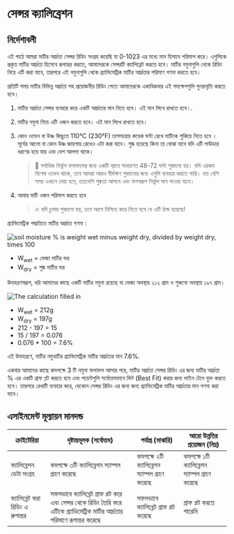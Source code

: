# সেন্সর ক্যালিব্রেশন

## নির্দেশাবলী

এই পাঠে আমরা মাটির আর্দ্রতা সেন্সর রিডিং সংগ্রহ করেছি যা 0-1023 এর মধ্যে মান হিসাবে পরিমাপ করে। এগুলিকে প্রকৃত মাটির আর্দ্রতা হিসেবে রূপান্তর করতে, আমাদেরকে সেন্সরটি ক্যালিব্রেট করতে হবে। মাটির নমুনাগুলি থেকে রিডিং নিয়ে এটি করা যাবে, তারপরে এই নমুনাগুলি থেকে গ্র্যাভিমেট্রিক মাটির আর্দ্রতার পরিমাণ গণনা করতে হবে।

প্রতিটি সময় মাটির বিভিন্ন আর্দ্রতা সহ প্রয়োজনীয় রিডিং পেতে আমাদেরকে একাধিকবার এই পদক্ষেপগুলি পুনরাবৃত্তি করতে হবে।

1. মাটির আর্দ্রতা সেন্সর ব্যবহার করে একটি আর্দ্রতার মান নিতে হবে। এই মান লিখে রাখতে হবে।.

1. মাটির নমুনা নিয়ে এটি ওজন করতে হবে। এই মান লিখে রাখতে হবে।

1. কোন ওভেন বা উষ্ণ কিছুতে 110°C (230°F) তাপমাত্রায় কয়েক ঘন্টা রেখে মাটিকে শুকিয়ে নিতে হবে । সূর্যের আলো বা কোন উষ্ণ জায়গায় রেখেও এটা করা যাবে। শুষ্ক হয়েছে কিনা তা বোঝা যাবে যদি এটি পাউডার ধরণের হয়ে যায় এবং বেশ আলগা থাকে।

    > 💁 সর্বাধিক নির্ভুল ফলাফলের জন্য একটি ল্যাবে সাধারণত 48-72 ঘন্টা শুকানো হয়। যদি এরকম বিশেষ ওভেন থাকে, তবে আমরা আরও দীর্ঘক্ষণ শুকানোর জন্য এগুলি ব্যবহার করতে পারি। যত বেশি সময় এখানে দেয়া হবে, ততবেশি শুষ্কতা আসবে এবং ফলস্বরূপ নির্ভুল মান পাওয়া যাবে।

1. আবার মাটি ওজন পরিমাপ করতে হবে

    > 🔥 যদি চুলায় শুকানো হয়, তবে আগে নিশ্চিত করে নিতে হবে যে এটি ঠান্ড হয়েছে!

গ্র্যাভিমেট্রিক পদ্ধতিতে মাটির আর্দ্রতা গণনা :

![soil moisture % is weight wet minus weight dry, divided by weight dry, times 100](../../../../images/gsm-calculation.png)

* W<sub>wet</sub> = ভেজা মাটির ভর
* W<sub>dry</sub> = শুষ্ক মাটির ভর

উদাহরণস্বরূপ, ধরি আমাদের কাছে একটি মাটির নমুনা রয়েছে যা ভেজা অবস্থায় ২১২ গ্রাম ও শুকনো অবস্থায় ১৯৭ গ্রাম।

![The calculation filled in](../../../../images/gsm-calculation-example.png)

* W<sub>wet</sub> = 212g
* W<sub>dry</sub> = 197g
* 212 - 197 = 15
* 15 / 197 = 0.076
* 0.076 * 100 = 7.6%

এই উদাহরণে, মাটির নমুনাটির গ্র্যাভিমেট্রিক মাটির আর্দ্রতার মান 7.6%.

একবার আমাদের কাছে কমপক্ষে 3 টি নমুনা ফলাফল আসার পরে, মাটির আর্দ্রতা সেন্সর রিডিং এর জন্য মাটির আর্দ্রতা % এর একটি গ্রাফ প্লট করতে হবে এবং পয়েন্টগুলি সর্বোত্তমভাবে ফিট (Best Fit) করার জন্য লাইন টেনে যুক্ত করতে হবে। তারপরে রেখাটি ব্যবহার করে, যেকোন সেন্সর রিডিং এর জন্য জন্য গ্র্যাভিমেট্রিক মাটির আর্দ্রতার মান গণনা করা যাবে।

## এসাইনমেন্ট মূল্যায়ন মানদন্ড

| ক্রাইটেরিয়া | দৃষ্টান্তমূলক (সর্বোত্তম) | পর্যাপ্ত (মাঝারি) | আরো উন্নতির প্রয়োজন (নিম্ন) |
| -------- | ------------------------ | ------------------ | ------------------------ |
| ক্যালিব্রেশন ডেটা সংগ্রহ | কমপক্ষে ৩টি ক্যালিব্রেশন স্যাম্পল গ্রহণ করেছে | কমপক্ষে ২টি ক্যালিব্রেশন স্যাম্পল গ্রহণ করেছে |কমপক্ষে ১টি ক্যালিব্রেশন স্যাম্পল গ্রহণ করেছে |
| ক্যালিব্রেট করা রিডিং এ রুপান্তর | সফলভাবে ক্যালিব্রেট  গ্রাফ প্লট করে এবং সেন্সর থেকে রিডিং তৈরি করে এটিকে গ্র্যাভিমেট্রিক মাটির আর্দ্রতার পরিমাণে রূপান্তর করেছে |  সফলভাবে ক্যালিব্রেট  গ্রাফ প্লট করেছে | গ্রাফ প্লট করতে পারেনি |
